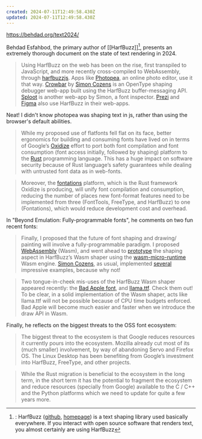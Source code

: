 ```yaml
---
created: 2024-07-11T12:49:58.430Z
updated: 2024-07-11T12:49:58.430Z
---
```

https://behdad.org/text2024/

Behdad Esfahbod, the primary author of [[HarfBuzz]][^1], presents an extremely thorough document on the state of text rendering in 2024.

> Using HarfBuzz on the web has been on the rise, first transpiled to JavaScript, and more recently cross-compiled to WebAssembly, through [harfbuzzjs](https://github.com/harfbuzz/harfbuzzjs). Apps like [Photopea](https://www.photopea.com/), an online photo editor, use it that way. [Crowbar](https://www.corvelsoftware.co.uk/crowbar/) by [Simon Cozens](https://www.simon-cozens.org/) is an OpenType shaping debugger web-app built using the HarfBuzz buffer-messaging API. [Sploot](https://simoncozens.github.io/sploot/) is another web-app by Simon, a font inspector. [Prezi](https://prezi.com/open-source-thanks/) and [Figma](https://www.figma.com/) also use HarfBuzz in their web-apps.

Neat! I didn't know photopea was shaping text in js, rather than using the browser's default abilities.

> While my proposed use of flatfonts fell flat on its face, better ergonomics for building and consuming fonts have lived on in terms of Google’s [Oxidize](https://github.com/googlefonts/oxidize) effort to port both font compilation and font consumption (font access initially, followed by shaping) platform to the [Rust](https://www.rust-lang.org/) programming language. This has a huge impact on software security because of Rust language’s safety guarantees while dealing with untrusted font data as in web-fonts.

> Moreover, the [fontations](https://github.com/googlefonts/fontations) platform, which is the Rust framework Oxidize is producing, will unify font compilation and consumption, reducing the number of places new font-format features need to be implemented from three (FontTools, FreeType, and HarfBuzz) to one (Fontations), which would reduce development cost and overhead.

In "Beyond Emulation: Fully-programmable fonts", he comments on two fun recent fonts:

> Finally, I proposed that the future of font shaping and drawing/​painting will involve a fully-programmable paradigm. I proposed [WebAssembly](https://webassembly.org/) (Wasm), and went ahead to [prototype](https://github.com/harfbuzz/harfbuzz/blob/main/docs/wasm-shaper.md) the shaping aspect in HarfBuzz’s Wasm shaper using the [wasm-micro-runtime](https://github.com/bytecodealliance/wasm-micro-runtime) Wasm engine. [Simon Cozens](https://www.simon-cozens.org/), as usual, implemented [several](https://github.com/harfbuzz/harfbuzz-wasm-examples) impressive examples, because why not!

> Two tongue-in-cheek mis-uses of the HarfBuzz Wasm shaper appeared recently: the [Bad Apple font](https://github.com/hsfzxjy/Bad-Apple-Font), and [llama.ttf](https://github.com/fuglede/llama.ttf). Check them out! To be clear, in a solid implementation of the Wasm shaper, acts like llama.ttf will not be possible because of CPU time budgets enforced. Bad Apple will become much easier and faster when we introduce the draw API in Wasm.

Finally, he reflects on the biggest threats to the OSS font ecosystem:

> The biggest threat to the ecosystem is that Google reduces resources it currently pours into the ecosystem. Mozilla already cut most of its (much smaller) involvement, by way of abandoning Servo and Firefox OS. The Linux Desktop has been benefiting from Google’s investment into HarfBuzz, FreeType, and other projects.

> While the Rust migration is beneficial to the ecosystem in the long term, in the short term it has the potential to fragment the ecosystem and reduce resources (specially from Google) available to the C / C++ and the Python platforms which we need to update for quite a few years more.

[^1]: : HarfBuzz ([github](https://github.com/harfbuzz/harfbuzz), [homepage](https://harfbuzz.github.io/)) is a text shaping library used basically everywhere. If you interact with open source software that renders text, you almost certainly are using HarfBuzz
